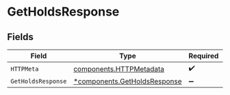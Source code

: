 # GetHoldsResponse


## Fields

| Field                                                                       | Type                                                                        | Required                                                                    | Description                                                                 |
| --------------------------------------------------------------------------- | --------------------------------------------------------------------------- | --------------------------------------------------------------------------- | --------------------------------------------------------------------------- |
| `HTTPMeta`                                                                  | [components.HTTPMetadata](../../models/components/httpmetadata.md)          | :heavy_check_mark:                                                          | N/A                                                                         |
| `GetHoldsResponse`                                                          | [*components.GetHoldsResponse](../../models/components/getholdsresponse.md) | :heavy_minus_sign:                                                          | Holds                                                                       |